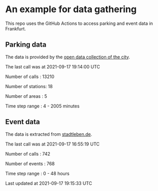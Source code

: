 # An example for data gathering

This repo uses the GitHub Actions to access parking and event data in Frankfurt.

## Parking data
The data is provided by the [open data collection of the city](https://www.offenedaten.frankfurt.de/).

The last call was at 2021-09-17 19:14:00 UTC

Number of calls   : 13210

Number of stations:    18

Number of areas   :     5

Time step range   :     4 -  2005 minutes


## Event data
The data is extracted from [stadtleben.de](https://stadtleben.de/frankfurt/).

The last call was at 2021-09-17 16:55:19 UTC

Number of calls   : 742

Number of events  : 768

Time step range   :   0 -  48 hours


Last updated at 2021-09-17 19:15:33 UTC
